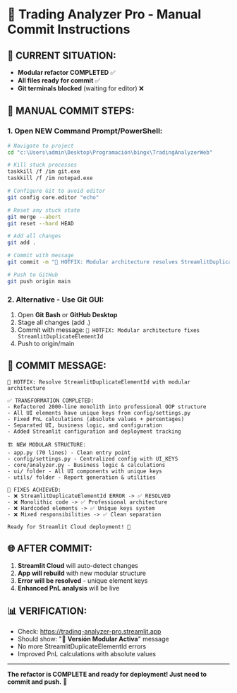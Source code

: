 # 🚀 Trading Analyzer Pro - Manual Commit Instructions

## 🔧 CURRENT SITUATION:

- **Modular refactor COMPLETED** ✅
- **All files ready for commit** ✅
- **Git terminals blocked** (waiting for editor) ❌

## 📝 MANUAL COMMIT STEPS:

### 1. Open NEW Command Prompt/PowerShell:

```bash
# Navigate to project
cd "c:\Users\admin\Desktop\Programación\bingx\TradingAnalyzerWeb"

# Kill stuck processes
taskkill /f /im git.exe
taskkill /f /im notepad.exe

# Configure Git to avoid editor
git config core.editor "echo"

# Reset any stuck state
git merge --abort
git reset --hard HEAD

# Add all changes
git add .

# Commit with message
git commit -m "🔧 HOTFIX: Modular architecture resolves StreamlitDuplicateElementId - Production ready"

# Push to GitHub
git push origin main
```

### 2. Alternative - Use Git GUI:

1. Open **Git Bash** or **GitHub Desktop**
2. Stage all changes (add .)
3. Commit with message: `🔧 HOTFIX: Modular architecture fixes StreamlitDuplicateElementId`
4. Push to origin/main

## 🎯 COMMIT MESSAGE:

```
🔧 HOTFIX: Resolve StreamlitDuplicateElementId with modular architecture

✅ TRANSFORMATION COMPLETED:
- Refactored 2000-line monolith into professional OOP structure
- All UI elements have unique keys from config/settings.py
- Fixed PnL calculations (absolute values + percentages)
- Separated UI, business logic, and configuration
- Added Streamlit configuration and deployment tracking

🏗️ NEW MODULAR STRUCTURE:
- app.py (70 lines) - Clean entry point
- config/settings.py - Centralized config with UI_KEYS
- core/analyzer.py - Business logic & calculations
- ui/ folder - All UI components with unique keys
- utils/ folder - Report generation & utilities

🎯 FIXES ACHIEVED:
- ❌ StreamlitDuplicateElementId ERROR -> ✅ RESOLVED
- ❌ Monolithic code -> ✅ Professional architecture
- ❌ Hardcoded elements -> ✅ Unique keys system
- ❌ Mixed responsibilities -> ✅ Clean separation

Ready for Streamlit Cloud deployment! 🚀
```

## 🌐 AFTER COMMIT:

1. **Streamlit Cloud** will auto-detect changes
2. **App will rebuild** with new modular structure
3. **Error will be resolved** - unique element keys
4. **Enhanced PnL analysis** will be live

## 📊 VERIFICATION:

- Check: https://trading-analyzer-pro.streamlit.app
- Should show: "🔧 **Versión Modular Activa**" message
- No more StreamlitDuplicateElementId errors
- Improved PnL calculations with absolute values

---

**The refactor is COMPLETE and ready for deployment! Just need to commit and push.** 🎉
